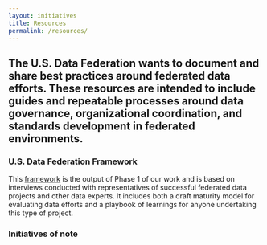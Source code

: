 ```yaml
---
layout: initiatives
title: Resources
permalink: /resources/
---
```


## The U.S. Data Federation wants to document and share best practices around federated data efforts. These resources are intended to include guides and repeatable processes around data governance, organizational coordination, and standards development in federated environments.

### U.S. Data Federation Framework

This [framework](/us-data-federation-framework/) is the output of Phase 1 of our work and is based on interviews conducted with representatives of successful federated data projects and other data experts. It includes both a draft maturity model for evaluating data efforts and a playbook of learnings for anyone undertaking this type of project.

### Initiatives of note
